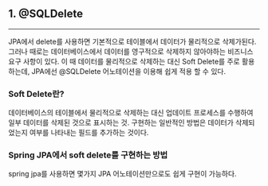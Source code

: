## 1. @SQLDelete
---
JPA에서 delete를 사용하면 기본적으로 테이블에서 데이터가 물리적으로 삭제가된다. 그러나 때로는 데이터베이스에서 데이터를 영구적으로 삭제하지 않아야하는 비즈니스 요구 사항이 있다.
이 때 데이터를 물리적으로 삭제하는 대신 Soft Delete를 주로 활용하는데, JPA에선 @SQLDelete 어노테이션을 이용해 쉽게 적용 할 수 있다.

### Soft Delete란?
데이터베이스의 테이블에서 물리적으로 삭제하는 대신 업데이트 프로세스를 수행하여 일부 데이터를 삭제된 것으로 표시하는 것. 구현하는 일반적인 방법은 데이터가 삭제되었는지 여부를 나타내는 필드를 추가하는 것이다.


### Spring JPA에서 soft delete를 구현하는 방법
spring jpa를 사용하면 몇가지 JPA 어노테이션만으로도 쉽게 구현이 가능하다.

